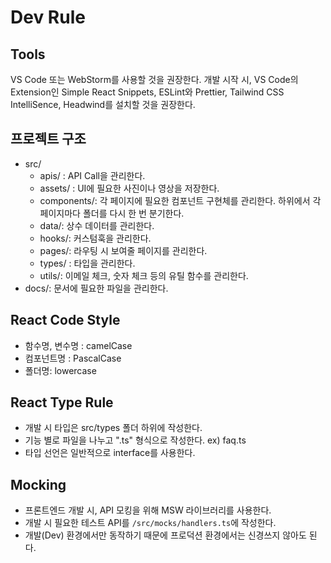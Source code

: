 # Dev Rule

## Tools

VS Code 또는 WebStorm를 사용할 것을 권장한다. 개발 시작 시, VS Code의 Extension인 Simple React Snippets, ESLint와 Prettier, Tailwind CSS IntelliSence, Headwind를 설치할 것을 권장한다.

## 프로젝트 구조

- src/
  - apis/ : API Call을 관리한다.
  - assets/ : UI에 필요한 사진이나 영상을 저장한다.
  - components/: 각 페이지에 필요한 컴포넌트 구현체를 관리한다. 하위에서 각 페이지마다 폴더를 다시 한 번 분기한다.
  - data/: 상수 데이터를 관리한다.
  - hooks/: 커스텀훅을 관리한다.
  - pages/: 라우팅 시 보여줄 페이지를 관리한다.
  - types/ : 타입을 관리한다.
  - utils/: 이메일 체크, 숫자 체크 등의 유틸 함수를 관리한다.
- docs/: 문서에 필요한 파일을 관리한다.

## React Code Style

- 함수명, 변수명 : camelCase
- 컴포넌트명 : PascalCase
- 폴더명: lowercase

## React Type Rule

- 개발 시 타입은 src/types 폴더 하위에 작성한다.
- 기능 별로 파일을 나누고 ".ts" 형식으로 작성한다. ex) faq.ts
- 타입 선언은 일반적으로 interface를 사용한다.

## Mocking

- 프론트엔드 개발 시, API 모킹을 위해 MSW 라이브러리를 사용한다.
- 개발 시 필요한 테스트 API를 `/src/mocks/handlers.ts`에 작성한다.
- 개발(Dev) 환경에서만 동작하기 때문에 프로덕션 환경에서는 신경쓰지 않아도 된다.
